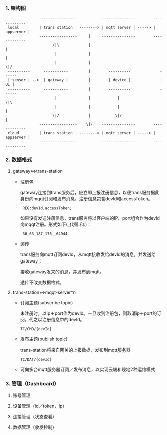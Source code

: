 ### 1. 架构图


                   -----------------           ---------------        -------------      
     local         | trans station | --------> | mqtt server | -----> | appserver | 
                   -----------------     |     ---------------        -------------     
                         /|\             |                                  |
                          |              |                                  |
                          |              |                                 \|/
     ----------      -----------         |        ----------             ------     
     | sensor | -->  | gateway |         |        | device |             | UI |
     ----------      -----------         |        ----------             ------ 
                          |              |            |                    /|\
                          |              |            |                     |
                         \|/             |           \|/                    |
                   -----------------    \|/    ---------------        -------------     
     cloud         | trans station | --------> | mqtt server | -----> | appserver |  
                   -----------------           ---------------        ------------- 


### 2. 数据格式

 1. gateway<=>trans-station
 
     * 注册包
     
       gateway连接到trans服务后，应立即上报注册信息，以便trans服务据此身份向mqqt订阅和发布消息。注册信息包含devId和accessToken。
        
            REG:devId,accessToken;

        
        如果没有发送注册信息，trans服务将以客户端的IP、port组合作为devId向mqqt注册。形式如下(_代替.和:)：
            
            36_63_187_176__64944
        
     * 透传
       
       trans服务向mqtt订阅devId，从mqtt接收发给devId的消息，并发送给gateway；
       
       接收gateway发来的消息，并发布到mqtt。  
       
       透传不改变数据格式。
        
      
      
 1. trans-station<=>mqqt-server*n
         
     * 订阅主题(subscribe topic)
     
         未注册时，以ip＋port作为devId。一旦收到注册包，则取消ip＋port的订阅，代之以注册信息中的devId。
     
           TC/CMD/{devId}
           
     * 发布主题(publish topic)
         
       trans-station将来自网关的上报数据，发布到mqtt服务器
       
           TC/DAT/{devId}
         
     * 可向多台mqtt服务器订阅／发布消息，以实现云端和现地2种运维模式
         
     
### 3. 管理（Dashboard）
  1. 账号管理
  
  2. 设备管理（id／token，ip）
  
  3. 连接管理（状态查看）
  
  4. 数据管理（收发控制）


